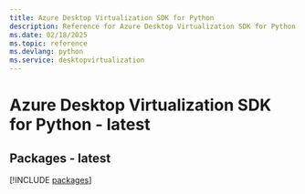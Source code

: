 ```yaml
---
title: Azure Desktop Virtualization SDK for Python
description: Reference for Azure Desktop Virtualization SDK for Python
ms.date: 02/18/2025
ms.topic: reference
ms.devlang: python
ms.service: desktopvirtualization
---
```

# Azure Desktop Virtualization SDK for Python - latest
## Packages - latest
[!INCLUDE [packages](desktop-virtualization-index.md)]